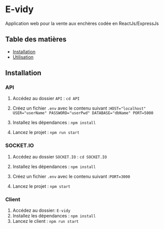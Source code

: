 # E-vidy

Application web pour la vente aux enchères codée en ReactJs/ExpressJs

## Table des matières
- [Installation](#installation)
- [Utilisation](#utilisation)

## Installation

### API

1. Accédez au dossier `API` : `cd API`
2. Créez un fichier `.env` avec le contenu suivant :`HOST="localhost" USER="userName" PASSWORD="userPwd" DATABASE="dbName" PORT=5000`

3. Installez les dépendances : `npm install`
4. Lancez le projet : `npm run start`

### SOCKET.IO

1. Accédez au dossier `SOCKET.IO` : `cd SOCKET.IO`
2. Installez les dépendances : `npm install`
3. Créez un fichier `.env` avec le contenu suivant :`PORT=3000`


4. Lancez le projet : `npm start`

### Client

1. Accédez au dossier: `E-vidy`
2. Installez les dépendances : `npm install`
3. Lancez le client : `npm run start`

